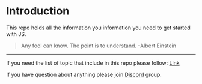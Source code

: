 # Introduction

This repo holds all the information you information you need to get started with JS.

> Any fool can know. The point is to understand.
> -Albert Einstein

----------------------------------
If you need the list of topic that include in this repo please follow:
[Link](https://learn.neoito.com/js-concept-list)

If you have question about anything please join [Discord](https://discord.com/invite/DMUHjSc) group.
